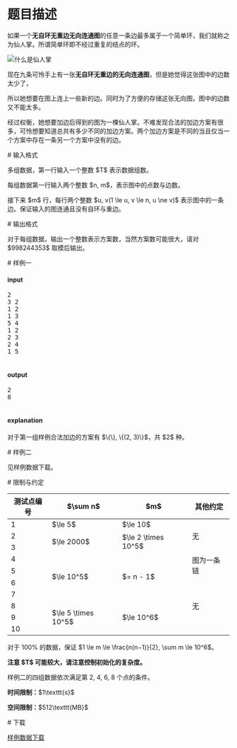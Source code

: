# 题目描述

<p>如果一个<strong>无自环无重边无向连通图</strong>的任意一条边最多属于一个简单环，我们就称之为仙人掌。所谓简单环即不经过重复的结点的环。</p>
<p><img class="img-responsive center-block" src="source/uoj/290/img/aHR0cDovL2ltZy51b2ouYWMvdXRpbGl0eS93aGF0LWlzLWNhY3R1cy5wbmc=.png" alt="什么是仙人掌"/></p>
<p>现在九条可怜手上有一张<strong>无自环无重边的无向连通图</strong>，但是她觉得这张图中的边数太少了，</p>
<p>所以她想要在图上连上一些新的边。同时为了方便的存储这张无向图，图中的边数又不能太多。</p>
<p>经过权衡，她想要加边后得到的图为一棵仙人掌。不难发现合法的加边方案有很多，可怜想要知道总共有多少不同的加边方案。两个加边方案是不同的当且仅当一个方案中存在一条另一个方案中没有的边。</p>
# 输入格式


<p>多组数据，第一行输入一个整数 $T$ 表示数据组数。</p>
<p>每组数据第一行输入两个整数 $n, m$，表示图中的点数与边数。</p>
<p>接下来 $m$ 行，每行两个整数 $u, v(1 \le u, v \le n, u \ne v)$ 表示图中的一条边。保证输入的图连通且没有自环与重边。</p>
# 输出格式


<p>对于每组数据，输出一个整数表示方案数，当然方案数可能很大，请对 $998244353$ 取模后输出。</p>
# 样例一


<h4>input</h4>
<pre>2
3 2
1 2
1 3
5 4
1 2
2 3
2 4
1 5

</pre>

<h4>output</h4>
<pre>2
8

</pre>

<h4>explanation</h4>
<p>对于第一组样例合法加边的方案有 $\{\}, \{(2, 3)\}$，共 $2$ 种。</p>
# 样例二


<p>见样例数据下载。</p>
# 限制与约定


<div class="table-responsive">
<table class="table table-bordered table-text-center table-vertical-middle"><thead><tr><th>测试点编号</th>
<th>$\sum n$</th>
<th>$m$</th>
<th>其他约定</th>
</tr></thead><tbody><tr><td>1</td><td>$\le 5$</td><td>$\le 10$</td><td rowspan="3">无</td></tr><tr><td>2</td><td rowspan="2">$\le 2000$</td><td rowspan="2">$\le 2 \times 10^5$</td></tr><tr><td>3</td></tr><tr><td>4</td><td rowspan="4">$\le 10^5$</td><td rowspan="4">$= n - 1$</td><td rowspan="2">图为一条链</td></tr><tr><td>5</td></tr><tr><td>6</td><td rowspan="5">无</td></tr><tr><td>7</td></tr><tr><td>8</td><td rowspan="3">$\le 5 \times 10^5$</td><td rowspan="3">$\le 10^6$</td></tr><tr><td>9</td></tr><tr><td>10</td></tr></tbody></table></div>

<p>对于 100% 的数据，保证 $1 \le m \le \frac{n(n−1)}{2}, \sum m \le 10^6$。</p>
<p><strong>注意 $T$ 可能较大，请注意控制初始化的复杂度。</strong></p>
<p>样例二的四组数据依次满足第 2, 4, 6, 8 个点的条件。</p>
<p><strong>时间限制：</strong>$1\texttt{s}$</p>
<p><strong>空间限制：</strong>$512\texttt{MB}$</p>
# 下载


<p><a href="/download.php?type=problem&amp;id=290">样例数据下载</a></p>

